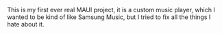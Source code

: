 This is my first ever real MAUI project, it is a custom music player, which I wanted to be kind of like Samsung Music, but I tried to fix all the things I hate about it.
